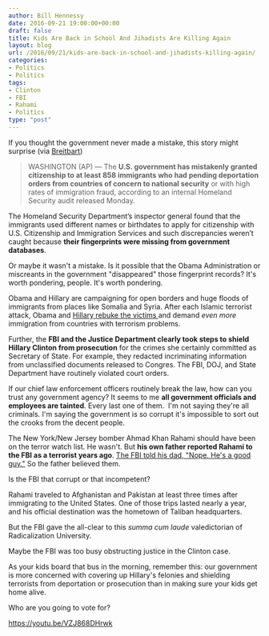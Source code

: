 ```yaml
---
author: Bill Hennessy
date: 2016-09-21 19:00:00+00:00
draft: false
title: Kids Are Back in School And Jihadists Are Killing Again
layout: blog
url: /2016/09/21/kids-are-back-in-school-and-jihadists-killing-again/
categories:
- Politics
- Politics
tags:
- Clinton
- FBI
- Rahami
- Politics
type: "post"
---
```


If you thought the government never made a mistake, this story might surprise (via [Breitbart](https://www.breitbart.com/big-government/2016/09/19/feds-mistakenly-grant-citizenship-800-immigrants/))



> WASHINGTON (AP) — The **U.S. government has mistakenly granted citizenship to at least 858 immigrants who had pending deportation orders from countries of concern to national security** or with high rates of immigration fraud, according to an internal Homeland Security audit released Monday.

The Homeland Security Department’s inspector general found that the immigrants used different names or birthdates to apply for citizenship with U.S. Citizenship and Immigration Services and such discrepancies weren’t caught because **their fingerprints were missing from government databases**.



Or maybe it wasn't a mistake. Is it possible that the Obama Administration or miscreants in the government "disappeared" those fingerprint records? It's worth pondering, people. It's worth pondering.

Obama and Hillary are campaigning for open borders and huge floods of immigrants from places like Somalia and Syria. After each Islamic terrorist attack, Obama and [Hillary rebuke the victims ](https://hennessysview.com/2016/07/22/hillary-wants-americans-to-suffer-european-style-terrorism/)and demand _even more_ immigration from countries with terrorism problems.

Further, the **FBI and the Justice Department clearly took steps to shield Hillary Clinton from prosecution** for the crimes she certainly committed as Secretary of State. For example, they redacted incriminating information from unclassified documents released to Congres. The FBI, DOJ, and State Department have routinely violated court orders.

If our chief law enforcement officers routinely break the law, how can you trust any government agency? It seems to me **all government officials and employees are tainted**. Every last one of them.  I'm not saying they're all criminals. I'm saying the government is so corrupt it's impossible to sort out the crooks from the decent people.

The New York/New Jersey bomber Ahmad Khan Rahami should have been on the terror watch list. He wasn't. But **his own father reported Rahami to the FBI as a terrorist years ago**. [The FBI told his dad, "Nope. He's a good guy."](https://www.foxnews.com/us/2016/09/21/known-wolves-several-terrorists-were-under-investigation-before-attacked.html) So the father believed them.

Is the FBI that corrupt or that incompetent?

Rahami traveled to Afghanistan and Pakistan at least three times after immigrating to the United States. One of those trips lasted nearly a year, and his official destination was the hometown of Taliban headquarters.

But the FBI gave the all-clear to this _summa cum laude_ valedictorian of Radicalization University.

Maybe the FBI was too busy obstructing justice in the Clinton case.

As your kids board that bus in the morning, remember this: our government is more concerned with covering up Hillary's felonies and shielding terrorists from deportation or prosecution than in making sure your kids get home alive.

Who are you going to vote for?

https://youtu.be/VZJ868DHrwk
